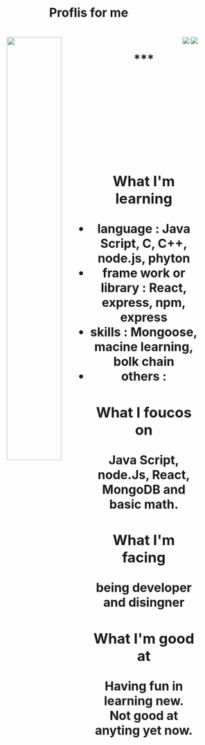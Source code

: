 <center> <h1> Proflis for me <h1> <center>
 


 <a href = "https://github.com/anuraghazra/github-readme-stats">
  <img align = 'left' width=50% src ="https://github-readme-stats.vercel.app/api?username=jang-chinseok">
 </a>
<a href='https://solved.ac/jcs000729'>
<img align='right' src="http://mazassumnida.wtf/api/v2/generate_badge?boj=jcs000729">
</a>
 
 <a href="https://www.acmicpc.net/">
 <img align='right' src= "https://img.shields.io/badge/-Learning%20Algorithms-brightgreen">
 </a>
 
 <br>
 ***

<br><br><br><br><br>
 

### What I'm learning
- language :
  Java Script, C, C++, node.js, phyton
- frame work or library :
  React, express, npm, express
- skills :
  Mongoose, macine learning, bolk chain
- others :
  

### What I foucos on
  Java Script, node.Js, React, MongoDB
  and basic math.
  
  
### What I'm facing
being developer and disingner
  
### What I'm good at
Having fun in learning new.<br>
Not good at anyting yet now.
  

